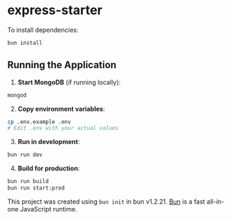# express-starter

To install dependencies:

```bash
bun install
```

## Running the Application

1. **Start MongoDB** (if running locally):

```bash
mongod
```

2. **Copy environment variables**:

```bash
cp .env.example .env
# Edit .env with your actual values
```

3. **Run in development**:

```bash
bun run dev
```

4. **Build for production**:

```bash
bun run build
bun run start:prod
```

This project was created using `bun init` in bun v1.2.21. [Bun](https://bun.com) is a fast all-in-one JavaScript runtime.

